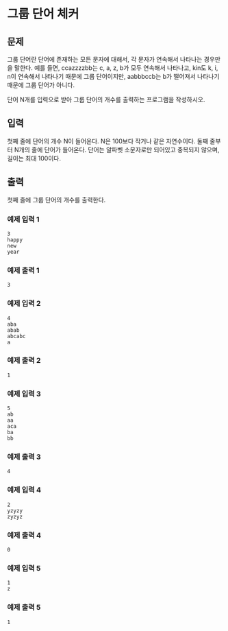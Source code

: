# 그룹 단어 체커

## 문제

그룹 단어란 단어에 존재하는 모든 문자에 대해서, 각 문자가 연속해서 나타나는 경우만을 말한다. 예를 들면, ccazzzzbb는 c, a, z, b가 모두 연속해서 나타나고, kin도 k, i, n이 연속해서
나타나기 때문에 그룹 단어이지만, aabbbccb는 b가 떨어져서 나타나기 때문에 그룹 단어가 아니다.

단어 N개를 입력으로 받아 그룹 단어의 개수를 출력하는 프로그램을 작성하시오.

## 입력

첫째 줄에 단어의 개수 N이 들어온다. N은 100보다 작거나 같은 자연수이다. 둘째 줄부터 N개의 줄에 단어가 들어온다. 단어는 알파벳 소문자로만 되어있고 중복되지 않으며, 길이는 최대 100이다.

## 출력

첫째 줄에 그룹 단어의 개수를 출력한다.

### 예제 입력 1

```
3
happy
new
year
```

### 예제 출력 1

```
3
```

### 예제 입력 2

```
4
aba
abab
abcabc
a
```

### 예제 출력 2

```
1
```

### 예제 입력 3

```
5
ab
aa
aca
ba
bb
```

### 예제 출력 3

```
4
```

### 예제 입력 4

```
2
yzyzy
zyzyz
```

### 예제 출력 4

```
0
```

### 예제 입력 5

```
1
z
```

### 예제 출력 5

```
1
```